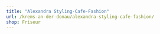 ```yaml
---
title: "Alexandra Styling-Cafe-Fashion"
url: /krems-an-der-donau/alexandra-styling-cafe-fashion/
shop: Friseur
---
```

